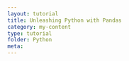 ```yaml
---
layout: tutorial
title: Unleashing Python with Pandas
category: my-content
type: tutorial
folder: Python
meta:
---
```

